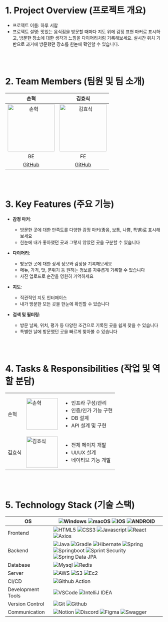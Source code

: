 <a href="https://club-project-one.vercel.app/" target="_blank">
</a>

<br/>
<br/>


# 1. Project Overview (프로젝트 개요)
- 프로젝트 이름: 하루 서랍
- 프로젝트 설명: 맛있는 음식점을 방문할 때마다 지도 위에 감정 표현 마커로 표시하고, 방문한 장소에 대한 생각과 느낌을 다이어리처럼 기록해보세요. 실시간 위치 기반으로 과거에 방문했던 장소를 한눈에 확인할 수 있습니다.

<br/>
<br/>

# 2. Team Members (팀원 및 팀 소개)
|                                                        손혁                                                         |                                           김효식                                           |
|:-----------------------------------------------------------------------------------------------------------------:|:---------------------------------------------------------------------------------------:|
| <img src="https://github.com/user-attachments/assets/c1c2b1e3-656d-4712-98ab-a15e91efa2da" alt="손혁" width="150"> | <img src="https://avatars.githubusercontent.com/u/141008555?v=4" alt="김효식" width="150"> |
|                                                        BE                                                         |                                           FE                                            |
|                                       [GitHub](https://github.com/SonHyeok)                                        |                         [GitHub](https://github.com/SikHyoKim)                          |

<br/>
<br/>

# 3. Key Features (주요 기능)
- **감정 마커**:
  - 방문한 곳에 대한 만족도를 다양한 감정 마커(좋음, 보통, 나쁨, 특별)로 표시해보세요
  - 한눈에 내가 좋아했던 곳과 그렇지 않았던 곳을 구분할 수 있습니다

- **다이어리**:
  - 방문한 곳에 대한 상세 정보와 감상을 기록해보세요
  - 메뉴, 가격, 맛, 분위기 등 원하는 정보를 자유롭게 기록할 수 있습니다
  - 사진 업로드로 순간을 영원히 기억하세요
  
- **지도**:
  - 직관적인 지도 인터페이스
  - 내가 방문한 모든 곳을 한눈에 확인할 수 있습니다

- **검색 및 필터링**:
  - 방문 날짜, 위치, 평가 등 다양한 조건으로 기록된 곳을 쉽게 찾을 수 있습니다
  - 특별한 날에 방문했던 곳을 빠르게 찾아볼 수 있습니다

<br/>
<br/>

# 4. Tasks & Responsibilities (작업 및 역할 분담)
|     |                                                                                                                   |                                                                                   |
|-----|-------------------------------------------------------------------------------------------------------------------|-----------------------------------------------------------------------------------|
| 손혁  | <img src="https://github.com/user-attachments/assets/c1c2b1e3-656d-4712-98ab-a15e91efa2da" alt="손혁" width="100">  | <ul><li>인프라 구성/관리</li><li>인증/인가 기능 구현</li><li>DB 설계</li><li>API 설계 및 구현</li></ul> |
| 김효식 | <img src="https://avatars.githubusercontent.com/u/141008555?v=4" alt="김효식" width="100"> | <ul><li>전체 페이지 개발</li><li>UI/UX 설계</li><li>네이티브 기능 개발</li></ul>                   |

<br/>
<br/>

# 5. Technology Stack (기술 스택)

OS | ![Windows](https://img.shields.io/badge/Windows-0078D6?style=for-the-badge&logo=windows&logoColor=white) ![macOS](https://img.shields.io/badge/mac%20os-000000?style=for-the-badge&logo=macos&logoColor=F0F0F0) ![IOS](https://img.shields.io/badge/iOS-000000?style=for-the-badge&logo=ios&logoColor=white) ![ANDROID](	https://img.shields.io/badge/Android-3DDC84?style=for-the-badge&logo=android&logoColor=white)
--- | --- |
Frontend | ![HTML5](https://user-images.githubusercontent.com/97425158/161745161-566f015b-0ec2-4bba-82aa-f3bb7498bdd7.svg) ![CSS3](https://user-images.githubusercontent.com/97425158/161745198-92ff3896-7ce0-4946-a8b4-e6d23223eb3b.svg) ![Javascript](https://user-images.githubusercontent.com/97425158/161745127-a3fa5ed0-ceb6-427a-94d1-834d762fd3b4.svg) ![React](https://img.shields.io/badge/React_Native-20232A?style=for-the-badge&logo=react&logoColor=61DAFB) ![Axios](https://user-images.githubusercontent.com/97425158/161745239-453b4075-7bd0-4c63-9c5a-5c1d76021b8d.svg)
Backend | ![Java](https://img.shields.io/badge/Java-ED8B00?style=for-the-badge&logo=openjdk&logoColor=whit) ![Gradle](https://img.shields.io/badge/gradle-02303A?style=for-the-badge&logo=gradle&logoColor=white) ![Hibernate](https://img.shields.io/badge/Hibernate-59666C?style=for-the-badge&logo=Hibernate&logoColor=white) ![Spring](https://img.shields.io/badge/Spring-6DB33F?style=for-the-badge&logo=Spring&logoColor=white) ![Springboot](https://img.shields.io/badge/Springboot-6DB33F?style=for-the-badge&logo=Springboot&logoColor=white) ![Sprint Security](https://img.shields.io/badge/springsecurity-6DB33F?style=for-the-badge&logo=springsecurity&logoColor=white) ![Spring Data JPA]()
Database | ![Mysql](https://img.shields.io/badge/mysql-4479A1?style=for-the-badge&logo=mysql&logoColor=white) ![Redis](https://img.shields.io/badge/redis-DC382D?style=for-the-badge&logo=redis&logoColor=white)
Server | ![AWS](https://img.shields.io/badge/aws-232F3E?style=for-the-badge&logo=AmazonAWS&logoColor=white) ![S3](https://img.shields.io/badge/AmazonS3-569A31?style=for-the-badge&logo=AmazonS3&logoColor=white) ![Ec2](https://img.shields.io/badge/Amazon%20EC2-FF9900?style=for-the-badge&logo=Amazon%20EC2&logoColor=white)
CI/CD | ![Github Action](https://img.shields.io/badge/GitHubActions-2088FF?style=for-the-badge&logo=GitHubActions&logoColor=white) 
Development Tools | ![VSCode](https://img.shields.io/badge/visualstudiocode-007ACC?style=for-the-badge&logo=visualstudiocode&logoColor=white) ![IntelliJ IDEA](https://img.shields.io/badge/IntelliJIDEA-000000.svg?style=for-the-badge&logo=intellij-idea&logoColor=white)
Version Control | ![Git](https://img.shields.io/badge/git-F05032?style=for-the-badge&logo=git&logoColor=white) ![Github](https://img.shields.io/badge/github-181717?style=for-the-badge&logo=github&logoColor=white)
Communication |  ![Notion](https://img.shields.io/badge/Notion-%23000000.svg?style=for-the-badge&logo=notion&logoColor=white) ![Discord](https://img.shields.io/badge/Discord-%235865F2.svg?style=for-the-badge&logo=discord&logoColor=white) ![Figma](https://img.shields.io/badge/figma-%23F24E1E.svg?style=for-the-badge&logo=figma&logoColor=white) ![Swagger](https://img.shields.io/badge/-Swagger-%23Clojure?style=for-the-badge&logo=swagger&logoColor=white)

<br/>
